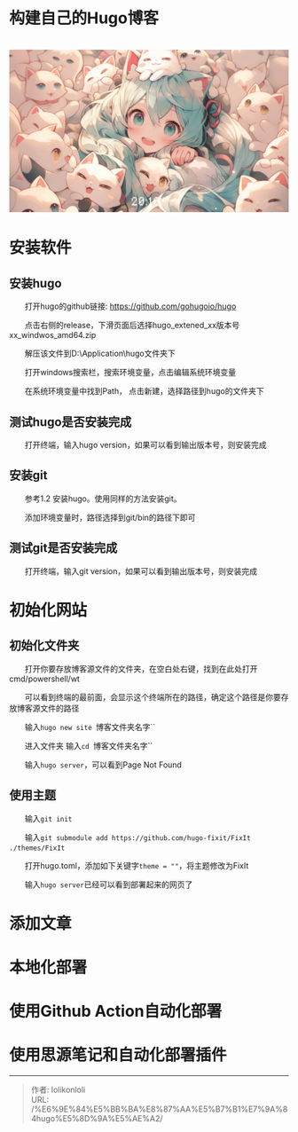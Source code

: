 # 构建自己的Hugo博客


　　![](/posts/构建自己的Hugo博客/image-20231127201019-zlo707q.webp)

# 安装软件

## 安装hugo

　　打开hugo的github链接: https://github.com/gohugoio/hugo

　　点击右侧的release，下滑页面后选择hugo_extened_xx版本号xx_windwos_amd64.zip

　　解压该文件到D:\Application\hugo文件夹下

　　打开windows搜索栏，搜索环境变量，点击编辑系统环境变量

　　在系统环境变量中找到Path， 点击新建，选择路径到hugo的文件夹下

## 测试hugo是否安装完成

　　打开终端，输入hugo version，如果可以看到输出版本号，则安装完成

## 安装git

　　参考1.2 安装hugo。使用同样的方法安装git。

　　添加环境变量时，路径选择到git/bin的路径下即可

## 测试git是否安装完成

　　打开终端，输入git version，如果可以看到输出版本号，则安装完成

# 初始化网站

## 初始化文件夹

　　打开你要存放博客源文件的文件夹，在空白处右键，找到在此处打开cmd/powershell/wt

　　可以看到终端的最前面，会显示这个终端所在的路径，确定这个路径是你要存放博客源文件的路径

　　输入`hugo new site `博客文件夹名字``​

　　进入文件夹 输入`cd `博客文件夹名字``​

　　输入`hugo server`​，可以看到Page Not Found

## 使用主题

　　输入`git init`​

　　输入`git submodule add https://github.com/hugo-fixit/FixIt     ./themes/FixIt`​

　　打开hugo.toml，添加如下关键字`theme = ""`​，将主题修改为FixIt

　　输入`hugo server`​已经可以看到部署起来的网页了

# 添加文章

# 本地化部署

# 使用Github Action自动化部署

# 使用思源笔记和自动化部署插件


---

> 作者: lolikonloli  
> URL: /%E6%9E%84%E5%BB%BA%E8%87%AA%E5%B7%B1%E7%9A%84hugo%E5%8D%9A%E5%AE%A2/  

